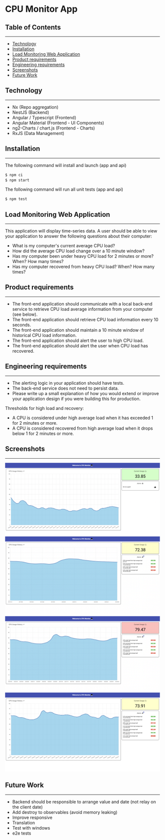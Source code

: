 # CPU Monitor App

## Table of Contents

---

- [Technology](#technology)
- [Installation](#installation)
- [Load Monitoring Web Application](#load-monitoring-web-application)
- [Product requirements](#product-requirements)
- [Engineering requirements](#engineering-requirements)
- [Screenshots](#screenshots)
- [Future Work](#future-work)

## Technology

---

- Nx (Repo aggregation)
- NestJS (Backend)
- Angular / Typescript (Frontend)
- Angular Material (Frontend - UI Components)
- ng2-Charts / chart.js (Frontend - Charts)
- RxJS (Data Management)

## Installation

---

The following command will install and launch (app and api)

```bash
$ npm ci
$ npm start
```

The following command will run all unit tests (app and api)

```bash
$ npm test
```

## Load Monitoring Web Application

---

This application will display time-series data.
A user should be able to view your application to answer the following questions about their computer:

- What is my computer's current average CPU load?
- How did the average CPU load change over a 10 minute window?
- Has my computer been under heavy CPU load for 2 minutes or more? When? How many times?
- Has my computer recovered from heavy CPU load? When? How many times?

## Product requirements

---

- The front-end application should communicate with a local back-end service to retrieve CPU load average information from your computer (see below).
- The front-end application should retrieve CPU load information every 10 seconds.
- The front-end application should maintain a 10 minute window of historical CPU load information.
- The front-end application should alert the user to high CPU load.
- The front-end application should alert the user when CPU load has recovered.

## Engineering requirements

---

- The alerting logic in your application should have tests.
- The back-end service does not need to persist data.
- Please write up a small explanation of how you would extend or improve your application design if you were building this for production.

Thresholds for high load and recovery:

- A CPU is considered under high average load when it has exceeded 1 for 2 minutes or more.
- A CPU is considered recovered from high average load when it drops below 1 for 2 minutes or more.

## Screenshots

---

![Screen 1](/images/image1.png)
![Screen 2](/images/image2.png)
![Screen 3](/images/image3.png)
![Screen 4](/images/image4.png)

## Future Work

---

- Backend should be responsible to arrange value and date (not relay on the client date)
- Add destroy to observables (avoid memory leaking)
- Improve responsive
- Translation
- Test with windows
- e2e tests
